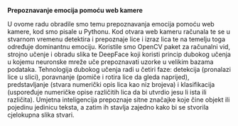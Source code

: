 **Prepoznavanje emocija pomoću web kamere**


U ovome radu obradile smo temu prepoznavanja emocija pomoću web kamere, kod smo pisale u Pythonu. Kod otvara web kameru računala te se u stvarnom vremenu detektira i prepoznaje lice i izraz lica te na temelju toga određuje dominantnu emociju. Koristile smo OpenCV paket za računalni vid, strojno učenje i obradu slika te DeepFace koji koristi princip dubokog učenja u kojemu neuronske mreže uče prepoznavati uzorke u velikim bazama podataka. Tehnologija dubokog učenja radi u četiri faze: detekcija (pronalazi lice u slici), poravnanje (pomiče i rotira lice da gleda naprijed), predstavljanje (stvara numerički opis lica kao niz brojeva) i klasifikacija (uspoređuje numeričke opise različitih lica da bi utvrdio jesu li ista ili različita). Umjetna inteligencija prepoznaje sitne značajke koje čine objekt ili pojedinu jedinicu teksta, a zatim ih stavlja zajedno kako bi se stvorila cjelokupna slika stvari.

